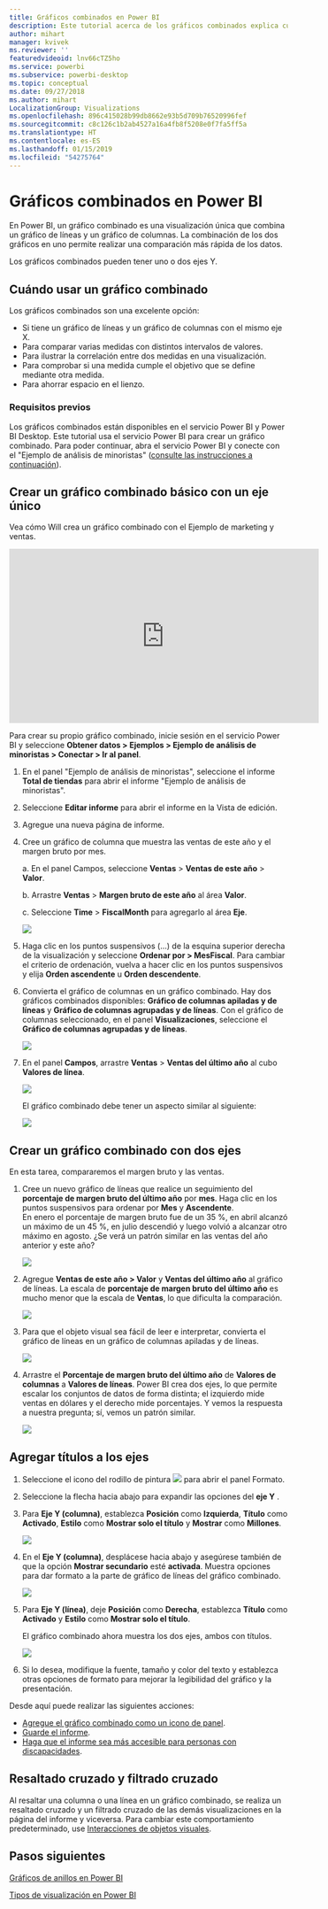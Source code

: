```yaml
---
title: Gráficos combinados en Power BI
description: Este tutorial acerca de los gráficos combinados explica cuándo utilizarlos y cómo se crean en el servicio Power BI y Power BI Desktop.
author: mihart
manager: kvivek
ms.reviewer: ''
featuredvideoid: lnv66cTZ5ho
ms.service: powerbi
ms.subservice: powerbi-desktop
ms.topic: conceptual
ms.date: 09/27/2018
ms.author: mihart
LocalizationGroup: Visualizations
ms.openlocfilehash: 896c415028b99db8662e93b5d709b76520996fef
ms.sourcegitcommit: c8c126c1b2ab4527a16a4fb8f5208e0f7fa5ff5a
ms.translationtype: HT
ms.contentlocale: es-ES
ms.lasthandoff: 01/15/2019
ms.locfileid: "54275764"
---
```

# <a name="combo-chart-in-power-bi"></a>Gráficos combinados en Power BI
En Power BI, un gráfico combinado es una visualización única que combina un gráfico de líneas y un gráfico de columnas. La combinación de los dos gráficos en uno permite realizar una comparación más rápida de los datos.

Los gráficos combinados pueden tener uno o dos ejes Y.

## <a name="when-to-use-a-combo-chart"></a>Cuándo usar un gráfico combinado
Los gráficos combinados son una excelente opción:

* Si tiene un gráfico de líneas y un gráfico de columnas con el mismo eje X.
* Para comparar varias medidas con distintos intervalos de valores.
* Para ilustrar la correlación entre dos medidas en una visualización.
* Para comprobar si una medida cumple el objetivo que se define mediante otra medida.
* Para ahorrar espacio en el lienzo.

### <a name="prerequisites"></a>Requisitos previos
Los gráficos combinados están disponibles en el servicio Power BI y Power BI Desktop. Este tutorial usa el servicio Power BI para crear un gráfico combinado. Para poder continuar, abra el servicio Power BI y conecte con el "Ejemplo de análisis de minoristas" ([consulte las instrucciones a continuación](#create)).


## <a name="create-a-basic-single-axis-combo-chart"></a>Crear un gráfico combinado básico con un eje único
Vea cómo Will crea un gráfico combinado con el Ejemplo de marketing y ventas.

<iframe width="560" height="315" src="https://www.youtube.com/embed/lnv66cTZ5ho?list=PL1N57mwBHtN0JFoKSR0n-tBkUJHeMP2cP" frameborder="0" allowfullscreen></iframe>  

<a name="create"></a> Para crear su propio gráfico combinado, inicie sesión en el servicio Power BI y seleccione **Obtener datos \> Ejemplos \> Ejemplo de análisis de minoristas > Conectar > Ir al panel**.

1. En el panel "Ejemplo de análisis de minoristas", seleccione el informe **Total de tiendas** para abrir el informe "Ejemplo de análisis de minoristas".
2. Seleccione **Editar informe** para abrir el informe en la Vista de edición.
3. Agregue una nueva página de informe.
4. Cree un gráfico de columna que muestra las ventas de este año y el margen bruto por mes.

    a.  En el panel Campos, seleccione **Ventas** \> **Ventas de este año** > **Valor**.

    b.  Arrastre **Ventas** \> **Margen bruto de este año** al área **Valor**.

    c.  Seleccione **Time** \> **FiscalMonth** para agregarlo al área **Eje**.

    ![](media/power-bi-visualization-combo-chart/combotutorial1new.png)
5. Haga clic en los puntos suspensivos (...) de la esquina superior derecha de la visualización y seleccione **Ordenar por > MesFiscal**. Para cambiar el criterio de ordenación, vuelva a hacer clic en los puntos suspensivos y elija **Orden ascendente** u **Orden descendente**.

6. Convierta el gráfico de columnas en un gráfico combinado. Hay dos gráficos combinados disponibles: **Gráfico de columnas apiladas y de líneas** y **Gráfico de columnas agrupadas y de líneas**. Con el gráfico de columnas seleccionado, en el panel **Visualizaciones**, seleccione el **Gráfico de columnas agrupadas y de líneas**.

    ![](media/power-bi-visualization-combo-chart/converttocombo_new2.png)
7. En el panel **Campos**, arrastre **Ventas** \> **Ventas del último año** al cubo **Valores de línea**.

   ![](media/power-bi-visualization-combo-chart/linevaluebucket.png)

   El gráfico combinado debe tener un aspecto similar al siguiente:

   ![](media/power-bi-visualization-combo-chart/combochartdone-new.png)

## <a name="create-a-combo-chart-with-two-axes"></a>Crear un gráfico combinado con dos ejes
En esta tarea, compararemos el margen bruto y las ventas.

1. Cree un nuevo gráfico de líneas que realice un seguimiento del **porcentaje de margen bruto del último año** por **mes**. Haga clic en los puntos suspensivos para ordenar por **Mes** y **Ascendente**.  
En enero el porcentaje de margen bruto fue de un 35 %, en abril alcanzó un máximo de un 45 %, en julio descendió y luego volvió a alcanzar otro máximo en agosto. ¿Se verá un patrón similar en las ventas del año anterior y este año?

   ![](media/power-bi-visualization-combo-chart/combo1_new.png)
2. Agregue **Ventas de este año > Valor** y **Ventas del último año** al gráfico de líneas. La escala de **porcentaje de margen bruto del último año** es mucho menor que la escala de **Ventas**, lo que dificulta la comparación.      

   ![](media/power-bi-visualization-combo-chart/flatline_new.png)
3. Para que el objeto visual sea fácil de leer e interpretar, convierta el gráfico de líneas en un gráfico de columnas apiladas y de líneas.

   ![](media/power-bi-visualization-combo-chart/converttocombo_new.png)
4. Arrastre el **Porcentaje de margen bruto del último año** de **Valores de columnas** a **Valores de líneas**. Power BI crea dos ejes, lo que permite escalar los conjuntos de datos de forma distinta; el izquierdo mide ventas en dólares y el derecho mide porcentajes. Y vemos la respuesta a nuestra pregunta; sí, vemos un patrón similar.

   ![](media/power-bi-visualization-combo-chart/power-bi-combochart.png)    

## <a name="add-titles-to-the-axes"></a>Agregar títulos a los ejes
1. Seleccione el icono del rodillo de pintura ![](media/power-bi-visualization-combo-chart/power-bi-paintroller.png) para abrir el panel Formato.
2. Seleccione la flecha hacia abajo para expandir las opciones del **eje Y** .
3. Para **Eje Y (columna)**, establezca **Posición** como **Izquierda**, **Título** como **Activado**, **Estilo** como **Mostrar solo el título** y **Mostrar** como **Millones**.

   ![](media/power-bi-visualization-combo-chart/power-bi-y-axis-column.png)
4. En el **Eje Y (columna)**, desplácese hacia abajo y asegúrese también de que la opción **Mostrar secundario** esté **activada**. Muestra opciones para dar formato a la parte de gráfico de líneas del gráfico combinado.

   ![](media/power-bi-visualization-combo-chart/power-bi-show-secondary.png)
5. Para **Eje Y (línea)**, deje **Posición** como **Derecha**, establezca **Título** como **Activado** y **Estilo** como **Mostrar solo el título**.

   El gráfico combinado ahora muestra los dos ejes, ambos con títulos.

   ![](media/power-bi-visualization-combo-chart/power-bi-titles-on.png)

6. Si lo desea, modifique la fuente, tamaño y color del texto y establezca otras opciones de formato para mejorar la legibilidad del gráfico y la presentación.

Desde aquí puede realizar las siguientes acciones:

* [Agregue el gráfico combinado como un icono de panel](../service-dashboard-tiles.md).
* [Guarde el informe](../service-report-save.md).
* [Haga que el informe sea más accesible para personas con discapacidades](../desktop-accessibility.md).

## <a name="cross-highlighting-and-cross-filtering"></a>Resaltado cruzado y filtrado cruzado

Al resaltar una columna o una línea en un gráfico combinado, se realiza un resaltado cruzado y un filtrado cruzado de las demás visualizaciones en la página del informe y viceversa. Para cambiar este comportamiento predeterminado, use [Interacciones de objetos visuales](../service-reports-visual-interactions.md).

## <a name="next-steps"></a>Pasos siguientes

[Gráficos de anillos en Power BI](power-bi-visualization-doughnut-charts.md)

[Tipos de visualización en Power BI](power-bi-visualization-types-for-reports-and-q-and-a.md)
